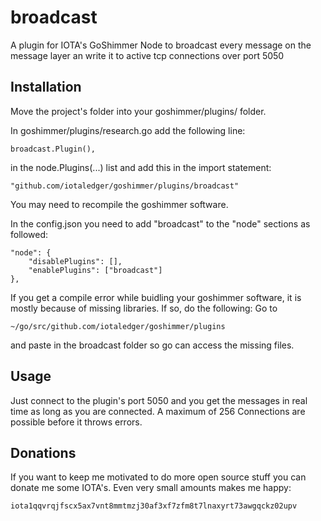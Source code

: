 # broadcast
A plugin for IOTA's GoShimmer Node to broadcast every message on the message layer an write it to active tcp connections over port 5050

## Installation
Move the project's folder into your goshimmer/plugins/ folder.

In goshimmer/plugins/research.go add the following line:
```
broadcast.Plugin(),
```
in the node.Plugins(...) list and add this in the import statement:
```
"github.com/iotaledger/goshimmer/plugins/broadcast"
```
You may need to recompile the goshimmer software.

In the config.json you need to add "broadcast" to the "node" sections as followed:
```
"node": {
    "disablePlugins": [],
    "enablePlugins": ["broadcast"]
},
```
If you get a compile error while buidling your goshimmer software, it is mostly because of missing libraries.
If so, do the following:
Go to
```
~/go/src/github.com/iotaledger/goshimmer/plugins
```
and paste in the broadcast folder so go can access the missing files.

## Usage
Just connect to the plugin's port 5050 and you get the messages in real time as long as you are connected.
A maximum of 256 Connections are possible before it throws errors.

## Donations
If you want to keep me motivated to do more open source stuff you can donate me some IOTA's. Even very small amounts makes me happy:

```
iota1qqvrqjfscx5ax7vnt8mmtmzj30af3xf7zfm8t7lnaxyrt73awgqckz02upv
```
